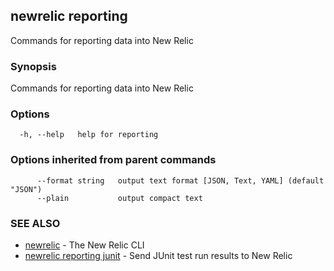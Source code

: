 ## newrelic reporting

Commands for reporting data into New Relic

### Synopsis

Commands for reporting data into New Relic

### Options

```
  -h, --help   help for reporting
```

### Options inherited from parent commands

```
      --format string   output text format [JSON, Text, YAML] (default "JSON")
      --plain           output compact text
```

### SEE ALSO

* [newrelic](newrelic.md)	 - The New Relic CLI
* [newrelic reporting junit](newrelic_reporting_junit.md)	 - Send JUnit test run results to New Relic

